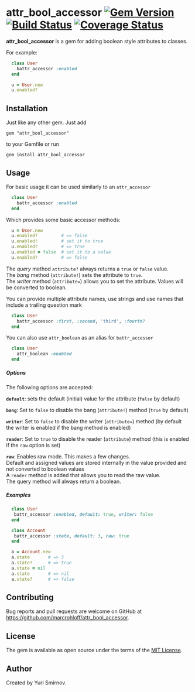 # attr_bool_accessor [![Gem Version](https://badge.fury.io/rb/bool_attr_accessor.svg)](https://badge.fury.io/rb/bool_attr_accessor) [![Build Status](https://github.com/marcrohloff/bool_attr_accessor/actions/workflows/ci.yml/badge.svg?branch=main)](https://github.com/marcrohloff/bool_attr_accessor) [![Coverage Status](https://coveralls.io/repos/github/marcrohloff/bool_attr_accessor/badge.svg?branch=main)](https://coveralls.io/github/marcrohloff/bool_attr_accessor?branch=main)

**attr_bool_accessor** is a gem for adding boolean style attributes to classes.

For example:

```ruby
  class User
    battr_accessor :enabled
  end

  u = User.new
  u.enabled?
```

## Installation

Just like any other gem. Just add
```
gem "attr_bool_accessor"
```
to your Gemfile or run
```
gem install attr_bool_accessor
```


## Usage

For basic usage it can be used similarly to an `attr_accessor`

```ruby
  class User
    battr_accessor :enabled
  end
```

Which provides some basic accessor methods:
```ruby
  u = User.new
  u.enabled?         # => false
  u.enabled!         # set it to true
  u.enabled?         # => true
  u.enabled = false  # set it to a value
  u.enabled?         # => false
```

The *query* method `attribute?` always returns a `true` or `false` value.  
The *bang* method (`attribute!`) sets the attribute to `true`.  
The *writer* method (`attribute=`) allows you to set the attribute. Values will be converted to boolean.  

You can provide multiple attribute names, use strings and use names that include a trailing question mark

```ruby
  class User
    battr_accessor :first, :second, 'third', :fourth?
  end
```

You can also use `attr_boolean` as an alias for `battr_accessor`

```ruby
  class User
    attr_boolean :enabled
  end
```

##### Options

The following options are accepted:

**`default`**:
sets the default (initial) value for the attribute (`false` by default)

**`bang`**:
Set to `false` to disable the bang (`attribute!`) method (`true` by default)

**`writer`**:
Set to `false` to disable the writer (`attribute=`) method (by default the writer is enabled if the bang method is enabled)

**`reader`**:
Set to `true` to disable the reader (`attribute`)  method (this is enabled if the `raw` option is set)

**`raw`**:
Enables raw mode.
This makes a few changes.   
Default and assigned values are stored internally in the value provided and not converted to boolean values  
 A `reader` method is added that allows you to read the raw value.   
 The query method will always return a boolean.  

##### Examples

```ruby
  class User
   battr_accessor :enabled, default: true, writer: false
  end

  class Account
   battr_accessor :state, default: 3, raw: true
  end

  a = Account.new
  a.state       # => 3
  a.state?      # => true
  a.state = nil
  a.state       # => nil
  a.state?      # => false
```


## Contributing

Bug reports and pull requests are welcome on GitHub at https://github.com/marcrohloff/attr_bool_accessor.

## License

The gem is available as open source under the terms of the [MIT License](https://opensource.org/licenses/MIT).

## Author

Created by Yuri Smirnov.
